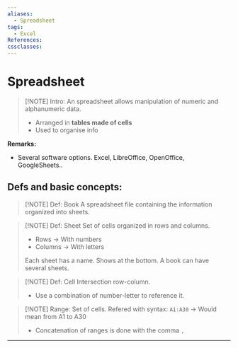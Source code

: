 ```yaml
---
aliases:
  - Spreadsheet
tags:
  - Excel
References: 
cssclasses:
---
```

# Spreadsheet

> [!NOTE] Intro:
> An spreadsheet allows manipulation of numeric and alphanumeric data.
> + Arranged in **tables made of cells**
> + Used to organise info

**Remarks:**
+ Several software options. Excel, LibreOffice, OpenOffice, GoogleSheets..

## Defs and basic concepts:

> [!NOTE] Def: Book 
> A spreadsheet file containing the information organized into sheets. 


> [!NOTE] Def: Sheet
> Set of cells organized in rows and columns. 
> + Rows → With numbers
> + Columns → With letters
> 
>Each sheet has a name. Shows at the bottom. A book can have several sheets. 


> [!NOTE] Def: Cell
> Intersection row-column. 
> + Use a combination of number-letter to reference it. 


> [!NOTE] Range: 
> Set of cells. Refered with syntax:
> `A1:A30` → Would mean from A1 to A30
> + Concatenation of ranges is done with the comma `,`




***